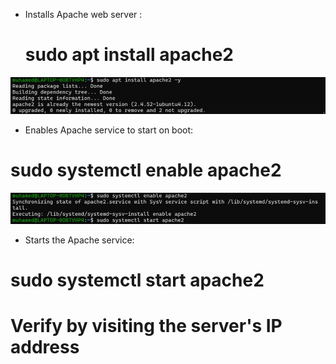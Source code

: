 

- Installs Apache web server :
  # sudo apt install apache2
![screenshot1](screenshots/Picture1.png)
 - Enables Apache service to start on boot: 
# sudo systemctl enable apache2 

![screenshot1](screenshots/Picture2.png)


 - Starts the Apache service: 
 # sudo systemctl start apache2

 # Verify by visiting the server's IP address

